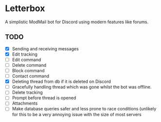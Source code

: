 # Letterbox
A simplistic ModMail bot for Discord using modern features like forums.

## TODO
- [x] Sending and receiving messages
- [x] Edit tracking
- [ ] Edit command
- [ ] Delete command
- [ ] Block command
- [ ] Contact command
- [x] Deleting thread from db if it is deleted on Discord
- [ ] Gracefully handling thread which was gone whilst the bot was offline.
- [ ] Delete tracking
- [ ] Prompt before thread is opened
- [ ] Attachments
- [ ] Make database queries safer and less prone to race conditions (unlikely for this to be a very annoying issue with the size of most servers